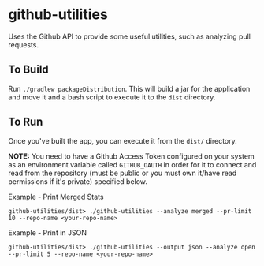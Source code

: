 # github-utilities
Uses the Github API to provide some useful utilities, such as analyzing pull requests.

## To Build
Run `./gradlew packageDistribution`.
This will build a jar for the application and move it and a bash script to execute it to the `dist` directory.

## To Run
Once you've built the app, you can execute it from the `dist/` directory.

**NOTE:** You need to have a Github Access Token configured on your system as an environment variable called `GITHUB_OAUTH` in order for it to connect and
read from the repository (must be public or you must own it/have read permissions if it's private) specified below.

Example - Print Merged Stats
```
github-utilities/dist> ./github-utilities --analyze merged --pr-limit 10 --repo-name <your-repo-name>
```

Example - Print in JSON
```
github-utilities/dist> ./github-utilities --output json --analyze open --pr-limit 5 --repo-name <your-repo-name>
```
